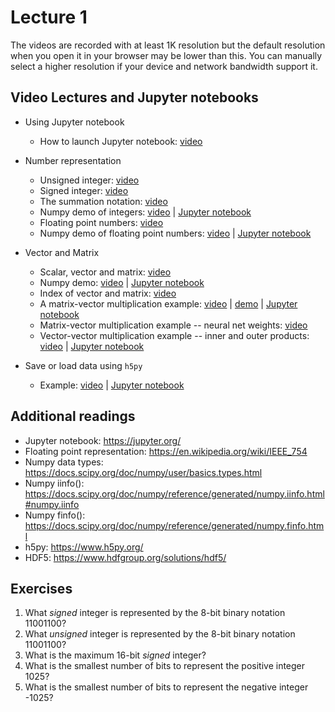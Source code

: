 Lecture 1
=========

The videos are recorded with at least 1K resolution but the default
resolution when you open it in your browser may be lower than this. You
can manually select a higher resolution if your device and network
bandwidth support it.

Video Lectures and Jupyter notebooks
------------------------------------

-   Using Jupyter notebook

    - How to launch Jupyter notebook: [video](https://drive.google.com/open?id=1GsqeLggLkij__xaCp7ncvtCq9VX-aND6)


-   Number representation

    - Unsigned integer: [video](https://drive.google.com/open?id=1ZRwuLeYNtDfAnDLDTuuPVktCeHIcMu54)
    - Signed integer: [video](https://drive.google.com/open?id=1TywujJ5eJT356X-BQPVBX1cPYOc0K3Zg)
    - The summation notation: [video](https://drive.google.com/open?id=1Ik10kG3KkVhOx1eVVG2N3c3YcWr5Ct8M)
    - Numpy demo of integers: [video](https://drive.google.com/open?id=1sEE6G2oU1lAGzaHasF1qS3tT-OO2yJIs) | [Jupyter notebook](../ipynb/ch1/signed-vs-unsigned-int.ipynb)
    - Floating point numbers: [video](https://drive.google.com/open?id=1eekW-LJfrDSBGLMGSUIxug87TLfo0hfQ)
    - Numpy demo of floating point numbers: [video](https://drive.google.com/open?id=1t3zD5dqlFj2moXi3emBUV0VPew6Ie1e3) | [Jupyter notebook](../ipynb/ch1/fp-representation.ipynb)


-   Vector and Matrix

    - Scalar, vector and matrix: [video](https://drive.google.com/open?id=1J3dRr6Bq9Gqe8-QeGnrbXkeYBqjTFlnh)
    - Numpy demo: [video](https://drive.google.com/open?id=1QXUoYlUfZwX4ZUZnj0hyJPf8_GF8bN2u) | [Jupyter notebook](../ipynb/ch1/vector-and-matrix-basics.ipynb)
    - Index of vector and matrix: [video](https://drive.google.com/open?id=1aA-XtU5WSrsCrO2M2zSzz_8xUquB-uYs)
    - A matrix-vector multiplication example: [video](https://drive.google.com/open?id=1QFAPLd00g_T7XKGpbDyWYAhgMHuBW382) | [demo](https://drive.google.com/open?id=1UxbzF59LnDRWbPDrLa1qF8owkvrkJKF6) | [Jupyter notebook](../ipynb/ch1/matrix-vector-multiplication-demo.ipynb)
    - Matrix-vector multiplication example -- neural net weights: [video](https://drive.google.com/open?id=1cfaTgyXhhn6a-2qqOLIJK0JXfFQyhOiy)
    - Vector-vector multiplication example -- inner and outer products: [video](https://drive.google.com/open?id=1Ixsexw6oGRHxDcKAdUADCMi0Z0o9fOqt) | [Jupyter notebook](../ipynb/ch1/vector-vector-product.ipynb)

-   Save or load data using `h5py`

    - Example: [video](https://drive.google.com/open?id=1fFt5D34Tvtp_VTpbuzsrRyqmgOb2zwg4) | [Jupyter notebook](../ipynb/ch1/save-load-arrays-h5py.ipynb)

Additional readings
-------------------

-   Jupyter notebook: <https://jupyter.org/>
-   Floating point representation: <https://en.wikipedia.org/wiki/IEEE_754>
-   Numpy data types: <https://docs.scipy.org/doc/numpy/user/basics.types.html>
-   Numpy iinfo(): <https://docs.scipy.org/doc/numpy/reference/generated/numpy.iinfo.html#numpy.iinfo>
-   Numpy finfo(): <https://docs.scipy.org/doc/numpy/reference/generated/numpy.finfo.html>
-   h5py: <https://www.h5py.org/>
-   HDF5: <https://www.hdfgroup.org/solutions/hdf5/>

Exercises
---------

1.  What *signed* integer is represented by the 8-bit binary notation 11001100?
2.  What *unsigned* integer is represented by the 8-bit binary notation 11001100?
3.  What is the maximum 16-bit *signed* integer?
4.  What is the smallest number of bits to represent the positive integer 1025?
5.  What is the smallest number of bits to represent the negative integer -1025?

